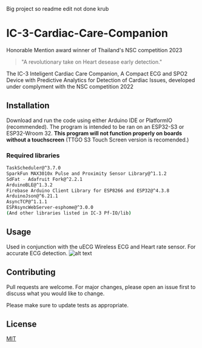 Big project so readme edit not done krub
# IC-3-Cardiac-Care-Companion
Honorable Mention award winner of Thailand's NSC competition 2023
>"A revolutionary take on Heart desease early detection."

The IC-3 Inteligent Cardiac Care Companion, A Compact ECG and SPO2 Device with Predictive Analytics for Detection of Cardiac Issues, developed under complyment with the NSC competition 2022

## Installation

Download and run the code using either Arduino IDE or PlatformIO (recommended). The program is intended to be ran on an ESP32-S3 or ESP32-Wroom 32.
**This program will not function properly on boards without a touchscreen** 
(TTGO S3 Touch Screen version is recomended.)

### Required libraries
```bash
TaskScheduler@^3.7.0
SparkFun MAX3010x Pulse and Proximity Sensor Library@^1.1.2
SdFat - Adafruit Fork@^2.2.1
ArduinoBLE@^1.3.2
Firebase Arduino Client Library for ESP8266 and ESP32@^4.3.8
ArduinoJson@^6.21.1
AsyncTCP@^1.1.1
ESPAsyncWebServer-esphome@^3.0.0
(And other libraries listed in IC-3 Pf-IO/lib)
```

## Usage

Used in conjunction with the uECG Wireless ECG and Heart rate sensor. For accurate ECG detection.
![alt text](https://cdn.hackaday.io/images/resize/1400x500/1780591562187664851.jpg)

## Contributing

Pull requests are welcome. For major changes, please open an issue first
to discuss what you would like to change.

Please make sure to update tests as appropriate.

## License

[MIT](https://choosealicense.com/licenses/mit/)
